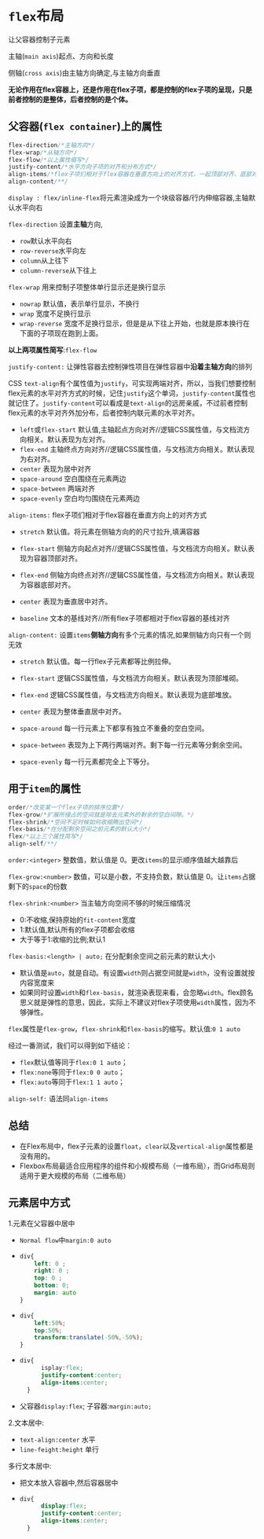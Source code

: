 # `flex`布局

让父容器控制子元素

主轴(`main axis`)起点、方向和长度

侧轴(`cross axis`)由主轴方向确定,与主轴方向垂直

**无论作用在flex容器上，还是作用在flex子项，都是控制的flex子项的呈现，只是前者控制的是整体，后者控制的是个体。**

## 父容器(`flex container`)上的属性

```css
flex-direction/*主轴方向*/
flex-wrap/*从轴方向*/
flex-flow/*以上属性缩写*/
justify-content/*水平方向子项的对齐和分布方式*/
align-items/*flex子项们相对于flex容器在垂直方向上的对齐方式，一起顶部对齐、底部对齐、拉伸对齐*/
align-content/**/
```

`display : flex/inline-flex`将元素渲染成为一个块级容器/行内伸缩容器,主轴默认水平向右

`flex-direction` 设置**主轴**方向,

- `row`默认水平向右
- `row-reverse`水平向左
- `column`从上往下
- `column-reverse`从下往上

`flex-wrap` 用来控制子项整体单行显示还是换行显示

- `nowrap`  默认值，表示单行显示，不换行
- `wrap`  宽度不足换行显示
- `wrap-reverse` 宽度不足换行显示，但是是从下往上开始，也就是原本换行在下面的子项现在跑到上面。

**以上两项属性简写**:`flex-flow`

`justify-content:`  让弹性容器去控制弹性项目在弹性容器中**沿着主轴方向**的排列

​CSS `text-align`有个属性值为`justify`，可实现两端对齐，所以，当我们想要控制flex元素的水平对齐方式的时候，记住`justify`这个单词，`justify-content`属性也就记住了。`justify-content`可以看成是`text-align`的远房亲戚，不过前者控制flex元素的水平对齐外加分布，后者控制内联元素的水平对齐。

- `left`或`flex-start`  默认值,主轴起点方向对齐//逻辑CSS属性值，与文档流方向相关。默认表现为左对齐。
- `flex-end`  主轴终点方向对齐//逻辑CSS属性值，与文档流方向相关。默认表现为右对齐。
- `center`  表现为居中对齐
- `space-around`  空白围绕在元素两边
- `space-between`  两端对齐
- `space-evenly`  空白均匀围绕在元素两边

`align-items:`  flex子项们相对于flex容器在垂直方向上的对齐方式

- `stretch`  默认值。将元素在侧轴方向的的尺寸拉升,填满容器

- `flex-start`  侧轴方向起点对齐//逻辑CSS属性值，与文档流方向相关。默认表现为容器顶部对齐。
- `flex-end`  侧轴方向终点对齐//逻辑CSS属性值，与文档流方向相关。默认表现为容器底部对齐。
- `center`  表现为垂直居中对齐。
- `baseline`  文本的基线对齐//所有flex子项都相对于flex容器的基线对齐

`align-content:`  设置`items`**侧轴方向**有多个元素的情况,如果侧轴方向只有一个则无效

- `stretch` 默认值。每一行flex子元素都等比例拉伸。

- `flex-start`  逻辑CSS属性值，与文档流方向相关。默认表现为顶部堆砌。
- `flex-end`  逻辑CSS属性值，与文档流方向相关。默认表现为底部堆放。
- `center`  表现为整体垂直居中对齐。
- `space-around` 每一行元素上下都享有独立不重叠的空白空间。
- `space-between` 表现为上下两行两端对齐。剩下每一行元素等分剩余空间。
- `space-evenly` 每一行元素都完全上下等分。

## 用于`item`的属性

```css
order/*改变某一个flex子项的排序位置*/
flex-grow/*扩展所侵占的空间就是除去元素外的剩余的空白间隙。*/
flex-shrink/*空间不足时候如何收缩腾出空间*/
flex-basis/*在分配剩余空间之前元素的默认大小*/
flex/*以上三个属性简写*/
align-self/**/
```

`order:<integer>`  整数值，默认值是 0。更改`items`的显示顺序值越大越靠后

`flex-grow:<number>`   数值，可以是小数，不支持负数，默认值是 0。让`items`占据剩下的`space`的份数

`flex-shrink:<number>`   当主轴方向空间不够的时候压缩情况

- 0:不收缩,保持原始的`fit-content`宽度
- 1:默认值,默认所有的flex子项都会收缩
- 大于等于1:收缩的比例;默认1

`flex-basis:<length> | auto;`  在分配剩余空间之前元素的默认大小

- 默认值是`auto`，就是自动。有设置`width`则占据空间就是`width`，没有设置就按内容宽度来
- 如果同时设置`width`和`flex-basis`，就渲染表现来看，会忽略`width`。flex顾名思义就是弹性的意思，因此，实际上不建议对flex子项使用`width`属性，因为不够弹性。

`flex`属性是`flex-grow`，`flex-shrink`和`flex-basis`的缩写。默认值:`0 1 auto`

经过一番测试，我们可以得到如下结论：

- `flex`默认值等同于`flex:0 1 auto`；
- `flex:none`等同于`flex:0 0 auto`；
- `flex:auto`等同于`flex:1 1 auto`；

`align-self:` 语法同`align-items`

## 总结

- 在Flex布局中，flex子元素的设置`float`，`clear`以及`vertical-align`属性都是没有用的。
- Flexbox布局最适合应用程序的组件和小规模布局（一维布局），而Grid布局则适用于更大规模的布局（二维布局）

## 元素居中方式

1.元素在父容器中居中

- `Normal flow`中`margin:0 auto`

- ```css
  div{
      left: 0 ;
      right: 0 ;
      top: 0 ;
      bottom: 0;
      margin: auto
  }
  ```

- ```css
  div{
      left:50%;
      top:50%;
      transform:translate(-50%,-50%);
  }
  ```

- ```css
  div{
        isplay:flex;
        justify-content:center;
        align-items:center;
    }
  ```

- 父容器`display:flex`; 子容器:`margin:auto;`

2.文本居中:

- `text-align:center`  水平
- `line-feight:height`  单行

多行文本居中:

- 把文本放入容器中,然后容器居中

- ```css
  div{
        display:flex;
        justify-content:center;
        align-items:center;
    }
  ```
